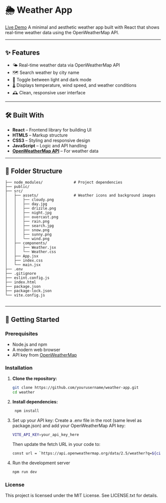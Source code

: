 # 🌦️ Weather App

[Live Demo](https://SamruddhiAmbre.github.io/Weather-App/)
A minimal and aesthetic weather app built with React that shows real-time weather data using the OpenWeatherMap API.

---

## ✨ Features

- 🌤️ Real-time weather data via OpenWeatherMap API  
- 🗺️ Search weather by city name  
- 🌙 Toggle between light and dark mode  
- 🌡️ Displays temperature, wind speed, and weather conditions  
- 🕰️ Clean, responsive user interface  

---

## 🛠️ Built With

- **React** – Frontend library for building UI  
- **HTML5** – Markup structure  
- **CSS3** – Styling and responsive design  
- **JavaScript** – Logic and API handling  
- [**OpenWeatherMap API**](https://openweathermap.org/api) – For weather data  

---

## 📁 Folder Structure
```
├── node_modules/              # Project dependencies
├── public/                    
├── src/                       
│   ├── assets/                # Weather icons and background images
│   │   ├── cloudy.png
│   │   ├── day.jpg
│   │   ├── drizzle.png
│   │   ├── night.jpg
│   │   ├── overcast.png
│   │   ├── rain.png
│   │   ├── search.jpg
│   │   ├── snow.png
│   │   ├── sunny.png
│   │   └── wind.png
│   ├── components/            
│   │   ├── Weather.jsx
│   │   └── Weather.css
│   ├── App.jsx                
│   ├── index.css              
│   └── main.jsx
├── .env                 
├── .gitignore                 
├── eslint.config.js          
├── index.html                
├── package.json              
├── package-lock.json         
└── vite.config.js           
              
```

---

## 🚀 Getting Started

### Prerequisites

- Node.js and npm
- A modern web browser
- API key from [OpenWeatherMap](https://openweathermap.org/)

### Installation

1. **Clone the repository:**
   ```bash
   git clone https://github.com/yourusername/weather-app.git
   cd weather
 2. **Install dependencies:**
    ```bash
     npm install
3. Set up your API key:
   Create a .env file in the root (same level as package.json) and add your OpenWeatherMap API key:
   ```bash
   VITE_API_KEY=your_api_key_here
   ```
    Then update the fetch URL in your code to:
   ```bash
   const url = `https://api.openweathermap.org/data/2.5/weather?q=${city}&units=metric&appid=${import.meta.env.VITE_API_KEY}`;
4. Run the development server
   ```bash
   npm run dev
   
### License
This project is licensed under the MIT License.
See LICENSE.txt for details.
